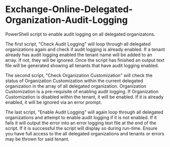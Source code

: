 # Exchange-Online-Delegated-Organization-Audit-Logging
PowerShell script to enable audit logging on all delegated organizatons.


The first script, "Check Audit Logging" will loop through all delegated organizations again and check if audit logging is already enabled. If a tenant already has audit logging enabled the tenant name will be added to an array. If not, they will be ignored. Once the script has finished an output text file will be generated showing all tenants that have audit logging enabled.

The second script, "Check Organization Customization" will check the status of Organization Customization within the current delegated organization in the array of all delegated organization. Organization Customization is a pre-requisite of enabling audit logging. If Organization Customization is disabled within the tenant, it will be enabled. If it is already enabled, it will be ignored via an error prompt.

The last script, "Enable Audit Logging" will again loop through all delegated organizations and attempt to enable audit logging if it is not enabled. If it fails it will output the error into an error logging text file at the end of the script. If it is successful the script will display so during run-time. Ensure you have full access to the all delegated organizations and tenants or errors may be thrown for said tenant.
